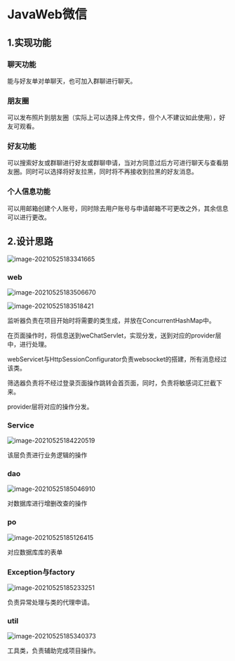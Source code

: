 # JavaWeb微信

## 1.实现功能

### 聊天功能

能与好友单对单聊天，也可加入群聊进行聊天。

### 朋友圈

可以发布照片到朋友圈（实际上可以选择上传文件，但个人不建议如此使用），好友可观看。

### 好友功能

可以搜索好友或群聊进行好友或群聊申请，当对方同意过后方可进行聊天与查看朋友圈。同时可以选择将好友拉黑，同时将不再接收到拉黑的好友消息。

### 个人信息功能

可以用邮箱创建个人账号，同时除去用户账号与申请邮箱不可更改之外，其余信息可以进行更改。

## 2.设计思路

![image-20210525183341665](G:\yanfazhongxing\RDC\wechat\image\image-20210525183341665.png)

### web

![image-20210525183506670](G:\yanfazhongxing\RDC\wechat\image\image-20210525183506670.png)

![image-20210525183518421](G:\yanfazhongxing\RDC\wechat\image\image-20210525183518421.png)

监听器负责在项目开始时将需要的类生成，并放在ConcurrentHashMap中。

在页面操作时，将信息送到weChatServlet，实现分发，送到对应的provider层中，进行处理。

webServicet与HttpSessionConfigurator负责websocket的搭建，所有消息经过该类。

筛选器负责将不经过登录页面操作跳转会首页面，同时，负责将敏感词汇拦截下来。

provider层将对应的操作分发。

### Service

![image-20210525184220519](G:\yanfazhongxing\RDC\wechat\image\image-20210525184220519.png)

该层负责进行业务逻辑的操作

### dao

![image-20210525185046910](G:\yanfazhongxing\RDC\wechat\image\image-20210525185046910.png)

对数据库进行增删改查的操作

### po

![image-20210525185126415](G:\yanfazhongxing\RDC\wechat\image\image-20210525185126415.png)

对应数据库库的表单

### Exception与factory

![image-20210525185233251](G:\yanfazhongxing\RDC\wechat\image\image-20210525185233251.png)

负责异常处理与类的代理申请。

### util

![image-20210525185340373](G:\yanfazhongxing\RDC\wechat\image\image-20210525185340373.png)

工具类，负责辅助完成项目操作。